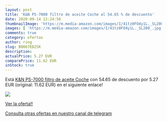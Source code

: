 ```yaml
---
layout: post
title: 'K&N PS-7000 filtro de aceite Coche al 54.65 % de descuento'
date: 2020-09-14 12:24:58
thumbnailImage: 'https://m.media-amazon.com/images/I/41tz0FO4y1L._SL200_.jpg'
images: [ 'https://m.media-amazon.com/images/I/41tz0FO4y1L._SL200_.jpg' ]
comments: true
category: ofertas
author: ring
slug: B0067ED2SK
description:
actualPrice: 5.27 EUR
comparePrice: 11.62 EUR
inStock: true
---
```


Está [K&N PS-7000 filtro de aceite Coche](https://www.amazon.com/dp/B0067ED2SK/?tag=redken08-20) con 54.65 de descuento por 5.27 EUR (original: 11.62 EUR) en el siguiente enlace!

[![](https://m.media-amazon.com/images/I/41tz0FO4y1L._SL200_.jpg)](https://www.amazon.com/dp/B0067ED2SK/?tag=redken08-20)

[Ver la oferta!!](https://www.amazon.com/dp/B0067ED2SK/?tag=redken08-20)

[Consulta otras ofertas en nuestro canal de telegram](https://t.me/s/ofertas25)
